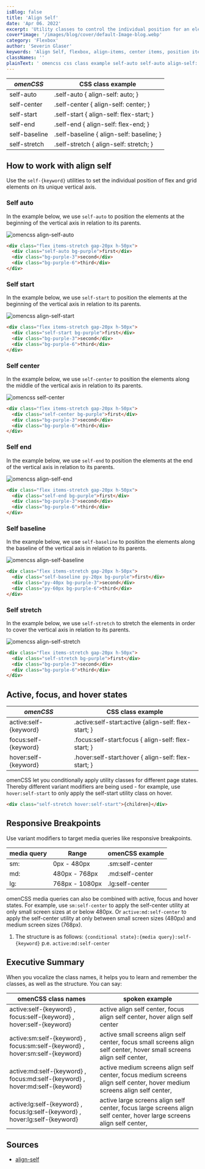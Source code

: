 ```yaml
---
isBlog: false
title: 'Align Self'
date: 'Apr 06. 2022'
excerpt: 'Utility classes to control the individual position for an element within grid and flex environements.'
cover*image: '/images/blog/cover/default-Image-blog.webp'
category: 'Flexbox'
author: 'Severin Glaser'
keywords: 'Align Self, flexbox, align-items, center items, position items'
classNames: ''
plainText: ' omencss css class example self-auto self-auto align-self: auto; self-center self-center align-self: center; self-start self-start align-self: flex-start; self-end self-end align-self: flex-end; self-baseline self-baseline align-self: baseline; self-stretch self-stretch align-self: stretch; how to work with align self use the `self keyword ` utilities to set the individual position of flex and grid elements on its unique vertical axis self auto in the example below we use `self-auto` to position the elements at the beginning of the vertical axis in relation to its parents ! omencss align-self-auto images docs flex align-items-stretch webp?style=centerme  self start in the example below we use `self-start` to position the elements at the beginning of the vertical axis in relation to its parents ! omencss align-self-start images docs flex align-self-start webp?style=centerme  self center in the example below we use `self-center` to position the elements along the middle of the vertical axis in relation to its parents ! omencss self-center images docs flex align-self-center webp?style=centerme  self end in the example below we use `self-end` to position the elements at the end of the vertical axis in relation to its parents ! omencss align-self-end images docs flex align-self-end webp?style=centerme  self baseline in the example below we use `self-baseline` to position the elements along the baseline of the vertical axis in relation to its parents ! omencss align-self-baseline images docs flex align-self-baseline webp?style=centerme  self stretch in the example below we use `self-stretch` to stretch the elements in order to cover the vertical axis in relation to its parents ! omencss align-self-stretch images docs flex align-items-stretch webp?style=centerme  active focus and hover states omencss css class example active:self keyword active :self-start:active align-self: flex-start; focus:self keyword focus :self-start:focus align-self: flex-start; hover:self keyword hover :self-start:hover align-self: flex-start; omencss let you conditionally apply utility classes for different page states thereby different variant modifiers are being used for example use `hover:self-start` to only apply the self-start utility class on hover  responsive breakpoints use variant modifiers to target media queries like responsive breakpoints media query range omencss example sm: 0px 480px sm:self-center md: 480px 768px md:self-center lg: 768px 1080px lg:self-center omencss media queries can also be combined with active focus and hover states for example use `sm:self-center` to apply the self-center utility at only small screen sizes at or below 480px or `active:md:self-center` to apply the self-center utility at only between small screen sizes 480px and medium screen sizes 768px 1 the structure is as follows: ` conditional state : media query :self keyword ` p e `active:md:self-center` executive summary when you vocalize the class names it helps you to learn and remember the classes as well as the structure you can say: omencss class names spoken example active:self keyword focus:self keyword hover:self keyword active align self center focus align self center hover align self center active:sm:self keyword focus:sm:self keyword hover:sm:self keyword active small screens align self center focus small screens align self center hover small screens align self center active:md:self keyword focus:md:self keyword hover:md:self keyword active medium screens align self center focus medium screens align self center hover medium screens align self center active:lg:self keyword focus:lg:self keyword hover:lg:self keyword active large screens align self center focus large screens align self center hover large screens align self center sources align-self https: developer mozilla org en-us docs web css align-self '
---
```


| _omenCSS_     | CSS class example                        |
| ------------- | ---------------------------------------- |
| self-auto     | .self-auto { align-self: auto; }         |
| self-center   | .self-center { align-self: center; }     |
| self-start    | .self-start { align-self: flex-start; }  |
| self-end      | .self-end { align-self: flex-end; }      |
| self-baseline | .self-baseline { align-self: baseline; } |
| self-stretch  | .self-stretch { align-self: stretch; }   |

## How to work with align self

Use the `self-{keyword}` utilities to set the individual position of flex and grid elements on its unique vertical axis.

### Self auto

In the example below, we use `self-auto` to position the elements at the beginning of the vertical axis in relation to its parents.

![omencss align-self-auto](/images/docs/flex/align-items-stretch.webp?style=centerme)

```html
<div class="flex items-stretch gap-20px h-50px">
  <div class="self-auto bg-purple">first</div>
  <div class="bg-purple-3">second</div>
  <div class="bg-purple-6">third</div>
</div>
```

### Self start

In the example below, we use `self-start` to position the elements at the beginning of the vertical axis in relation to its parents.

![omencss align-self-start](/images/docs/flex/align-self-start.webp?style=centerme)

```html
<div class="flex items-stretch gap-20px h-50px">
  <div class="self-start bg-purple">first</div>
  <div class="bg-purple-3">second</div>
  <div class="bg-purple-6">third</div>
</div>
```

### Self center

In the example below, we use `self-center` to position the elements along the middle of the vertical axis in relation to its parents.

![omencss self-center](/images/docs/flex/align-self-center.webp?style=centerme)

```html
<div class="flex items-stretch gap-20px h-50px">
  <div class="self-center bg-purple">first</div>
  <div class="bg-purple-3">second</div>
  <div class="bg-purple-6">third</div>
</div>
```

### Self end

In the example below, we use `self-end` to position the elements at the end of the vertical axis in relation to its parents.

![omencss align-self-end](/images/docs/flex/align-self-end.webp?style=centerme)

```html
<div class="flex items-stretch gap-20px h-50px">
  <div class="self-end bg-purple">first</div>
  <div class="bg-purple-3">second</div>
  <div class="bg-purple-6">third</div>
</div>
```

### Self baseline

In the example below, we use `self-baseline` to position the elements along the baseline of the vertical axis in relation to its parents.

![omencss align-self-baseline](/images/docs/flex/align-self-baseline.webp?style=centerme)

```html
<div class="flex items-stretch gap-20px h-50px">
  <div class="self-baseline py-20px bg-purple">first</div>
  <div class="py-40px bg-purple-3">second</div>
  <div class="py-60px bg-purple-6">third</div>
</div>
```

### Self stretch

In the example below, we use `self-stretch` to stretch the elements in order to cover the vertical axis in relation to its parents.

![omencss align-self-stretch](/images/docs/flex/align-items-stretch.webp?style=centerme)

```html
<div class="flex items-stretch gap-20px h-50px">
  <div class="self-stretch bg-purple">first</div>
  <div class="bg-purple-3">second</div>
  <div class="bg-purple-6">third</div>
</div>
```

## Active, focus, and hover states

| _omenCSS_             | CSS class example                                     |
| --------------------- | ----------------------------------------------------- |
| active:self-{keyword} | .active\:self-start:active {align-self: flex-start; } |
| focus:self-{keyword}  | .focus\:self-start:focus { align-self: flex-start; }  |
| hover:self-{keyword}  | .hover\:self-start:hover { align-self: flex-start; }  |

omenCSS let you conditionally apply utility classes for different page states. Thereby different variant modifiers are being used - for example, use `hover:self-start` to only apply the self-start utility class on hover.

```html
<div class="self-stretch hover:self-start">{children}</div>
```

## Responsive Breakpoints

Use variant modifiers to target media queries like responsive breakpoints.

| media query | Range          | omenCSS example |
| ----------- | -------------- | --------------- |
| sm:         | 0px - 480px    | .sm:self-center |
| md:         | 480px - 768px  | .md:self-center |
| lg:         | 768px - 1080px | .lg:self-center |

omenCSS media queries can also be combined with active, focus and hover states. For example, use `sm:self-center` to apply the self-center utility at only small screen sizes at or below 480px. Or `active:md:self-center` to apply the self-center utility at only between small screen sizes (480px) and medium screen sizes (768px).

1. The structure is as follows: `{conditional state}:{media query}:self-{keyword}` p.e. `active:md:self-center`

## Executive Summary

When you vocalize the class names, it helps you to learn and remember the classes, as well as the structure. You can say:

| omenCSS class names                                                          | spoken example                                                                                                           |
| ---------------------------------------------------------------------------- | ------------------------------------------------------------------------------------------------------------------------ |
| active:self-{keyword} , focus:self-{keyword} , hover:self-{keyword}          | active align self center, focus align self center, hover align self center                                               |
| active:sm:self-{keyword} , focus:sm:self-{keyword} , hover:sm:self-{keyword} | active small screens align self center, focus small screens align self center, hover small screens align self center,    |
| active:md:self-{keyword} , focus:md:self-{keyword} , hover:md:self-{keyword} | active medium screens align self center, focus medium screens align self center, hover medium screens align self center, |
| active:lg:self-{keyword} , focus:lg:self-{keyword} , hover:lg:self-{keyword} | active large screens align self center, focus large screens align self center, hover large screens align self center,    |

## Sources

- [align-self](https://developer.mozilla.org/en-US/docs/Web/CSS/align-self)
